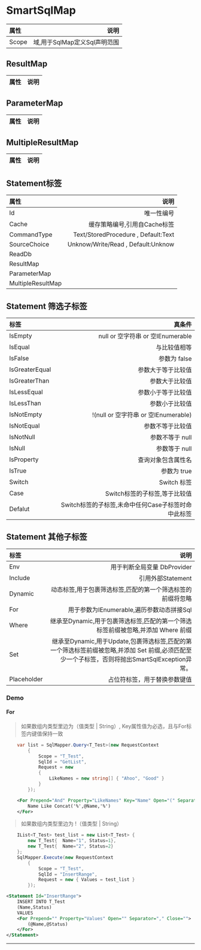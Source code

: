 # SmartSqlMap

| 属性       |    说明   |
| :--------- | --------:|
| Scope    | 域,用于SqlMap定义Sql声明范围  |

## ResultMap

| 属性       |    说明   |
| :--------- | --------:|

## ParameterMap

| 属性       |    说明   |
| :--------- | --------:|

## MultipleResultMap

| 属性       |    说明   |
| :--------- | --------:|

## Statement标签

| 属性       |    说明   |
| :--------- | --------:|
| Id    | 唯一性编号  |
| Cache    | 缓存策略编号,引用自Cache标签  |
| CommandType    | Text/StoredProcedure , Default:Text |
| SourceChoice    | Unknow/Write/Read , Default:Unknow  |
| ReadDb    |   |
| ResultMap    |   |
| ParameterMap    |   |
| MultipleResultMap    |   |

## Statement 筛选子标签

| 标签           |    真条件   |
| :---------     | --------:|
| IsEmpty        | null or 空字符串 or 空IEnumerable |
| IsEqual        | 与比较值相等 |
| IsFalse        | 参数为 false  |
| IsGreaterEqual | 参数大于等于比较值     |
| IsGreaterThan  | 参数大于比较值        |
| IsLessEqual    | 参数小于等于比较值    |
| IsLessThan     | 参数小于比较值        |
| IsNotEmpty     | !(null or 空字符串 or 空IEnumerable)         |
| IsNotEqual     | 参数不等于比较值    |
| IsNotNull      | 参数不等于 null  |
| IsNull         | 参数等于 null    |
| IsProperty     | 查询对象包含属性名 |
| IsTrue         | 参数为 true         |
| Switch         | Switch 标签      |
| Case           | Switch标签的子标签,等于比较值 |
| Defalut        | Switch标签的子标签,未命中任何Case子标签时命中此标签  |

## Statement 其他子标签

| 标签       |    说明   |
| :--------- | --------:|
| Env        | 用于判断全局变量 DbProvider |
| Include    | 引用外部Statement     |
| Dynamic    | 动态标签,用于包裹筛选标签,匹配的第一个筛选标签的前缀将忽略 |
| For        | 用于参数为IEnumerable,遍历参数动态拼接Sql |
| Where      | 继承至Dynamic,用于包裹筛选标签,匹配的第一个筛选标签前缀被忽略,并添加 Where 前缀|
| Set      | 继承至Dynamic,用于Update,包裹筛选标签,匹配的第一个筛选标签前缀被忽略,并添加 Set 前缀,必须匹配至少一个子标签，否则将抛出SmartSqlException异常。|
| Placeholder    | 占位符标签，用于替换参数键值 |

### Demo

#### For

> 如果数组内类型里边为（值类型 | String）, Key属性值为必选，且与For标签内键值保持一致

``` csharp
    var list = SqlMapper.Query<T_Test>(new RequestContext
        {
            Scope = "T_Test",
            SqlId = "GetList",
            Request = new
            {
                LikeNames = new string[] { "Ahoo", "Good" }
            }
        });
```

``` xml
    <For Prepend="And" Property="LikeNames" Key="Name" Open="(" Separator="Or" Close=")">
        Name Like Concat('%',@Name,'%')
    </For>
```

> 如果数组内类型里边为 !（值类型 | String）

``` csharp
    IList<T_Test> test_list = new List<T_Test> {
        new T_Test{  Name="1", Status=1},
        new T_Test{  Name="2", Status=2}
    };
    SqlMapper.Execute(new RequestContext
        {
            Scope = "T_Test",
            SqlId = "InsertRange",
            Request = new { Values = test_list }
        });
```

``` xml
<Statement Id="InsertRange">
    INSERT INTO T_Test
    (Name,Status)
    VALUES
    <For Prepend="" Property="Values" Open="" Separator="," Close="">
        (@Name,@Status)
    </For>
</Statement>
```

---